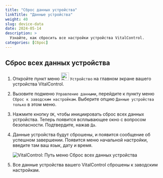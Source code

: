 ```yaml
---
title: "Сброс данных устройства"
linkTitle: "Данные устройства"
weight: 40
slug: device-data
date: 2024-05-14
description: >
  Узнайте, как сбросить все настройки устройства VitalControl.
categories: [Сброс]
---
```

## Сброс всех данных устройства

1. Откройте пункт меню <img src="/icons/device.svg" width="25" align="bottom" alt="Device" /> `Устройство` на главном экране вашего устройства VitalControl.

1. Вызовите подменю `Управление данными`, перейдите к пункту меню `Сброс к заводским настройкам`. Выберите опцию `Данные устройства только` в этом меню.

1. Нажмите кнопку `OK`, чтобы инициировать сброс всех данных устройства. Теперь появится всплывающее окно с вопросом безопасности. Подтвердите, нажав `Да`.

1. Данные устройства будут сброшены, и появится сообщение об успешном завершении. Появится меню начальной настройки, введите там ваш язык, дату и время.

   ![VitalControl: Путь меню Сброс всех данных устройства](../images/resetdevicedata.png "Сброс данных устройства")

1. Все данные устройства вашего VitalControl сброшены к заводским настройкам.
